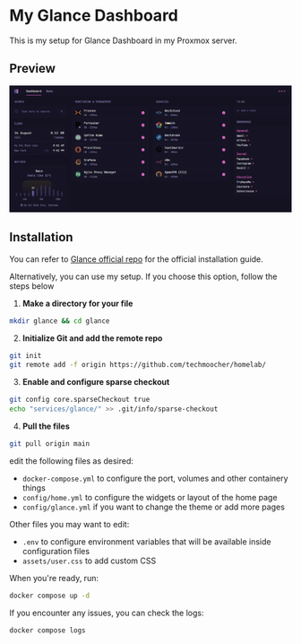 # My Glance Dashboard

This is my setup for Glance Dashboard in my Proxmox server.

## Preview
![](preview.png)

## Installation

You can refer to <a href="https://github.com/glanceapp/glance" target="_blank">Glance official repo</a> for the official installation guide.

Alternatively, you can use my setup. If you choose this option, follow the steps below

1. **Make a directory for your file**
```bash
mkdir glance && cd glance
```

2. **Initialize Git and add the remote repo**
```bash
git init
git remote add -f origin https://github.com/techmoocher/homelab/
```

3. **Enable and configure sparse checkout**
```bash
git config core.sparseCheckout true
echo "services/glance/" >> .git/info/sparse-checkout
```

4. **Pull the files**
```bash
git pull origin main
```

edit the following files as desired:
* `docker-compose.yml` to configure the port, volumes and other containery things
* `config/home.yml` to configure the widgets or layout of the home page
* `config/glance.yml` if you want to change the theme or add more pages

Other files you may want to edit:
* `.env` to configure environment variables that will be available inside configuration files
* `assets/user.css` to add custom CSS

When you're ready, run:
```bash
docker compose up -d
```

If you encounter any issues, you can check the logs:
```bash
docker compose logs
```
